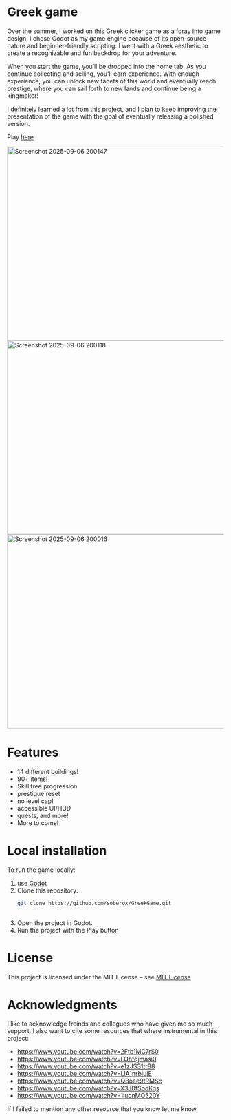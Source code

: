 # Greek game
  Over the summer, I worked on this Greek clicker game as a foray into game design. I chose Godot as my game engine because of its open-source nature and beginner-friendly scripting. I went with a Greek aesthetic to create a recognizable and fun backdrop for your adventure.
  
  When you start the game, you’ll be dropped into the home tab. As you continue collecting and selling, you’ll earn experience. With enough experience, you can unlock new facets of this world and eventually reach prestige, where you can sail forth to new lands and continue being a kingmaker!
  
  I definitely learned a lot from this project, and I plan to keep improving the presentation of the game with the goal of eventually releasing a polished version.

  Play [here](https://soberox.github.io/GreekGame/)
  
<img width="800" height="450" alt="Screenshot 2025-09-06 200147" src="https://github.com/user-attachments/assets/178e9bc8-45b3-4828-bae1-cb97ae461206" />
<img width="800" height="450" alt="Screenshot 2025-09-06 200118" src="https://github.com/user-attachments/assets/a1984c6e-0d1f-4483-82d1-add31562c17b" />
<img width="800" height="450" alt="Screenshot 2025-09-06 200016" src="https://github.com/user-attachments/assets/64b4e069-7349-4327-a76c-4913a2b65f64" />


# Features
- 14 different buildings!
- 90+ items!
- Skill tree progression
- prestigue reset
- no level cap!
- accessible UI/HUD
- quests, and more!
- More to come!

# Local installation
To run the game locally:
1. use [Godot](https://godotengine.org/)
2. Clone this repository:
   ```bash
   git clone https://github.com/soberox/GreekGame.git
  
4. Open the project in Godot.
5. Run the project with the Play button

# License
This project is licensed under the MIT License – see [MIT License](LICENSE)

# Acknowledgments
I like to acknowledge freinds and collegues who have given me so much support. I also want to cite some resources that where instrumental in this project:
- https://www.youtube.com/watch?v=2Ftb1MC7rS0
- https://www.youtube.com/watch?v=LOhfqjmasi0
- https://www.youtube.com/watch?v=e1zJS31tr88
- https://www.youtube.com/watch?v=LlA1nrbIujE
- https://www.youtube.com/watch?v=Q8oee9tRMSc
- https://www.youtube.com/watch?v=X3J0fSodKgs
- https://www.youtube.com/watch?v=1iucnMQ520Y

If I failed to mention any other resource that you know let me know.
